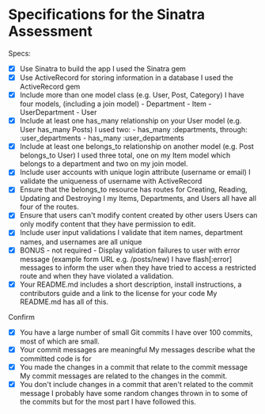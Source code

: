 # Specifications for the Sinatra Assessment

Specs:
- [x] Use Sinatra to build the app
    I used the Sinatra gem
- [x] Use ActiveRecord for storing information in a database
    I used the ActiveRecord gem
- [x] Include more than one model class (e.g. User, Post, Category)
    I have four models, (including a join model)
        - Department
        - Item
        - UserDepartment
        - User
- [x] Include at least one has_many relationship on your User model (e.g. User has_many Posts)
    I used two:
        - has_many :departments, through: :user_departments
        - has_many :user_departments
- [x] Include at least one belongs_to relationship on another model (e.g. Post belongs_to User)
    I used three total, one on my Item model which belongs to a department and two on my join model.
- [x] Include user accounts with unique login attribute (username or email)
    I validate the uniqueness of username with ActiveRecord
- [x] Ensure that the belongs_to resource has routes for Creating, Reading, Updating and Destroying
    I my Items, Departments, and Users all have all four of the routes.
- [x] Ensure that users can't modify content created by other users
    Users can only modify content that they have permission to edit.
- [x] Include user input validations
    I validate that item names, department names, and usernames are all unique
- [x] BONUS - not required - Display validation failures to user with error message (example form URL e.g. /posts/new)
    I have flash[:error] messages to inform the user when they have tried to access a restricted route and when they have violated a validation.
- [x] Your README.md includes a short description, install instructions, a contributors guide and a link to the license for your code
    My README.md has all of this.

Confirm
- [x] You have a large number of small Git commits
    I have over 100 commits, most of which are small.
- [x] Your commit messages are meaningful
    My messages describe what the committed code is for
- [x] You made the changes in a commit that relate to the commit message
    My commit messages are related to the changes in the commit.
- [x] You don't include changes in a commit that aren't related to the commit message
    I probably have some random changes thrown in to some of the commits but for the most part I have followed this.
